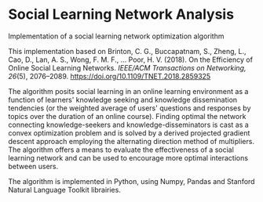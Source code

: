 # Social Learning Network Analysis
Implementation of a social learning network optimization algorithm

This implementation based on Brinton, C. G., Buccapatnam, S., Zheng, L., Cao, D., Lan, A. S., Wong, F. M. F., … Poor, H. V. (2018). On the Efficiency of Online Social Learning Networks. _IEEE/ACM Transactions on Networking, 26_(5), 2076–2089. https://doi.org/10.1109/TNET.2018.2859325

The algorithm posits social learning in an online learning environment as a function of learners' knowledge seeking and knowledge dissemination tendencies (or the weighted average of users' questions and responses by topics over the duration of an online course). Finding optimal the network connecting knowledge-seekers and knowledge-disseminators is cast as a convex optimization problem and is solved by a derived projected gradient descent approach employing the alternating direction method of multipliers. The algorithm offers a means to evaluate the effectiveness of a social learning network and can be used to encourage more optimal interactions between users.

The algorithm is implemented in Python, using Numpy, Pandas and Stanford Natural Language Toolkit librairies.

